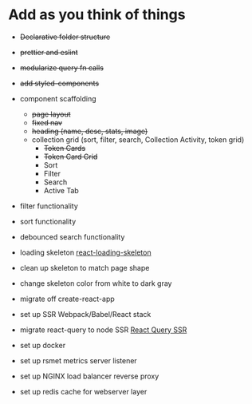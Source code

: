 # Add as you think of things

- ~~Declarative folder structure~~
- ~~prettier and eslint~~
- ~~modularize query fn calls~~

- ~~add styled-components~~
- component scaffolding
  - ~~page layout~~
  - ~~fixed nav~~
  - ~~heading (name, desc, stats, image)~~
  - collection grid (sort, filter, search, Collection Activity, token grid)
    - ~~Token Cards~~
    - ~~Token Card Grid~~
    - Sort
    - Filter
    - Search
    - Active Tab

- filter functionality
- sort functionality
- debounced search functionality  

- loading skeleton [react-loading-skeleton](https://www.npmjs.com/package/react-loading-skeleton)
- clean up skeleton to match page shape
- change skeleton color from white to dark gray

- migrate off create-react-app
- set up SSR Webpack/Babel/React stack  
- migrate react-query to node SSR [React Query SSR](https://tanstack.com/query/v4/docs/react/guides/ssr#using-other-frameworks-or-custom-ssr-frameworks)
- set up docker  
- set up rsmet metrics server listener
- set up NGINX load balancer reverse proxy
- set up redis cache for webserver layer